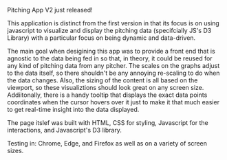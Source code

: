 Pitching App V2 just released!

This application is distinct from the first version in that its focus is on using javascript to visualize and display the pitching data (specifcially JS's D3 Library) with a particular focus on being dynamic and data-driven.

The main goal when desigining this app was to provide a front end that is agnostic to the data being fed in so that, in theory, it could be reused for any kind of pitching data from any pitcher.
The scales on the graphs adjust to the data itself, so there shouldn't be any annoying re-scaling to do when the data changes.
Also, the sizing of the content is all based on the viewport, so these visualiztions should look great on any screen size.
Addiitonally, there is a handy tooltip that displays the exact data points coordinates when the cursor hovers over it just to make it that much easier to get real-time insight into the data displayed.

The page itslef was built with HTML, CSS for styling, Javascript for the interactions, and Javascript's D3 library.

Testing in: Chrome, Edge, and Firefox as well as on a variety of screen sizes.
